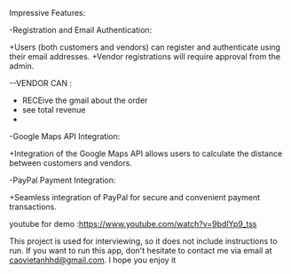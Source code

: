 Impressive Features:

-Registration and Email Authentication:

+Users (both customers and vendors) can register and authenticate using their email addresses.
+Vendor registrations will require approval from the admin.

--VENDOR CAN :
+ RECEive the gmail about the order
+ see total revenue
+ 

-Google Maps API Integration:

+Integration of the Google Maps API allows users to calculate the distance between customers and vendors.

-PayPal Payment Integration:

+Seamless integration of PayPal for secure and convenient payment transactions.


youtube for demo :https://www.youtube.com/watch?v=9bdlYp9_tss 

This project is used for interviewing, so it does not include instructions to run. If you want to run this app, don't hesitate to contact me via email at caovietanhhd@gmail.com. I hope you enjoy it 

